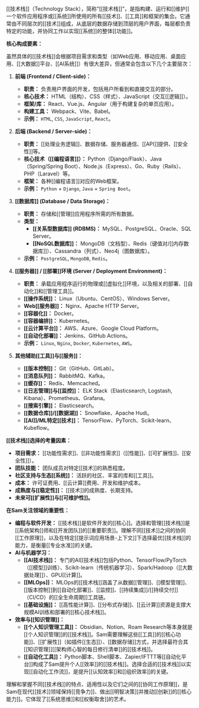 [[技术栈]]（Technology Stack），简称“[[技术栈]]”，是指构建、运行和[[维护]]一个软件应用程序或[[系统]]所使用的所有[[技术]]、[[工具]]和框架的集合。它通常由不同层次的[[技术]]组成，从底层的数据存储到顶层的用户界面，每层都负责特定的功能，并协同工作以实现[[系统]]的整体[[功能]]。

**核心构成要素：**

虽然具体的[[技术栈]]会根据项目需求和类型（如Web应用、移动应用、桌面应用、[[大数据]]平台、[[AI系统]]）有很大差异，但通常会包含以下几个主要层次：

1.  **前端 (Frontend / Client-side)：**
    *   **职责：** 负责用户界面的开发，包括用户所看到和直接交互的部分。
    *   **核心技术：** HTML（结构）、CSS（样式）、JavaScript（交互[[逻辑]]）。
    *   **框架/库：** React、Vue.js、Angular（用于构建复杂的单页应用）。
    *   **构建工具：** Webpack、Vite、Babel。
    *   **示例：** `HTML`, `CSS`, `JavaScript`, `React`。

2.  **后端 (Backend / Server-side)：**
    *   **职责：** [[处理业务逻辑]]、数据存储、服务器通信、[[API]]提供、[[安全性]]等。
    *   **核心技术（[[编程语言]]）：** Python（Django/Flask）、Java（Spring/Spring Boot）、Node.js（Express）、Go、Ruby（Rails）、PHP（Laravel）等。
    *   **框架：** 各种[[编程语言]]对应的Web框架。
    *   **示例：** `Python` + `Django`, `Java` + `Spring Boot`。

3.  **[[数据库]] (Database / Data Storage)：**
    *   **职责：** 存储和[[管理]]应用程序所需的所有数据。
    *   **类型：**
        *   **[[关系型数据库]] (RDBMS)：** MySQL、PostgreSQL、Oracle、SQL Server。
        *   **[[NoSQL数据库]]：** MongoDB（文档型）、Redis（键值对/[[内存数据库]]）、Cassandra（列式）、Neo4j（图数据库）。
    *   **示例：** `PostgreSQL`, `MongoDB`, `Redis`。

4.  **[[服务器]] / [[部署]]环境 (Server / Deployment Environment)：**
    *   **职责：** 承载应用程序运行的物理或[[虚拟化]]环境，以及相关的部署、[[自动化]]和[[管理工具]]。
    *   **[[操作系统]]：** Linux（Ubuntu、CentOS）、Windows Server。
    *   **Web[[服务器]]：** Nginx、Apache HTTP Server。
    *   **[[容器化]]：** Docker。
    *   **[[容器编排]]：** Kubernetes。
    *   **[[云计算平台]]：** AWS、Azure、Google Cloud Platform。
    *   **[[自动化部署]]：** Jenkins、GitHub Actions。
    *   **示例：** `Linux`, `Nginx`, `Docker`, `Kubernetes`, `AWS`。

5.  **其他辅助[[工具]]与[[服务]]：**
    *   **[[版本控制]]：** Git（GitHub、GitLab）。
    *   **[[消息队列]]：** RabbitMQ、Kafka。
    *   **[[缓存]]：** Redis、Memcached。
    *   **[[日志管理]]与[[监控]]：** ELK Stack（Elasticsearch, Logstash, Kibana）、Prometheus、Grafana。
    *   **[[搜索引擎]]：** Elasticsearch。
    *   **[[数据仓库]]/[[数据湖]]：** Snowflake、Apache Hudi。
    *   **[[AI]]/ML特定[[技术]]：** TensorFlow、PyTorch、Scikit-learn、Kubeflow。

**[[技术栈]]选择的考量因素：**

*   **项目需求：** [[功能性需求]]、[[非功能性需求]]（[[性能]]、[[可扩展性]]、[[安全性]]）。
*   **团队技能：** 团队成员对特定[[技术]]的熟悉程度。
*   **社区支持与生态[[系统]]：** 活跃的社区、丰富的库和[[工具]]。
*   **成本：** 许可证费用、[[云计算]]费用、开发和维护成本。
*   **成熟度与[[稳定性]]：** [[技术]]的成熟度、长期支持。
*   **未来可[[扩展性]]与[[可维护性]]。**

**在Sam关注领域的重要性：**

*   **编程与软件开发：** [[技术栈]]是软件开发的[[核心]]。选择和管理[[技术栈]]是[[系统架构]]师和[[开发团队]]的[[重要职责]]。理解不同[[技术]]之间的协同[[工作原理]]，以及在特定[[提示词应用场景-上下文]]下选择最优[[技术栈]]的能力，是衡量[[专业水准]]的关键。
*   **AI与机器学习：**
    *   **[[AI技术栈]]：** 专门的AI[[技术栈]]包括Python、TensorFlow/PyTorch（[[模型]]训练）、Scikit-learn（传统机器学习）、Spark/Hadoop（[[大数据处理]]）、GPU[[计算]]。
    *   **[[MLOps]]：** MLOps的[[技术栈]]涵盖了从数据[[管理]]、[[模型管理]]、[[版本控制]]到[[自动化部署]]、[[监控]]、[[持续集成]]/[[持续交付]]（CI/CD）的[[全生命周期]]工具链。
    *   **[[基础设施]]：** [[高性能计算]]、[[分布式存储]]、[[云计算]]资源是支撑大规模AI训练和部署的[[核心技术栈]]。
*   **效率与[[知识管理]]：**
    *   **[[个人知识管理工具]]：** Obsidian、Notion、Roam Research等本身就是[[个人知识管理]]的[[技术栈]]。Sam需要理解这些[[工具]]的[[核心功能]]、[[扩展性]]（如插件[[生态]]）、[[数据存储]]方式，并选择最符合其[[知识管理]][[架构师心智的每日修行清单]]的[[技术栈]]。
    *   **[[自动化工具]]：** Python脚本、Shell脚本、Zapier/IFTTT等[[自动化平台]]构成了Sam提升个人[[效率]]的[[技术栈]]。选择合适的[[技术栈]]以实现[[自动化工作流]]，是提升[[认知效率]]和[[组织效率]]的关键。

理解和掌握不同[[技术栈]]的特点、适用性以及它们之间的[[协同工作原理]]，是Sam在现代[[技术]]领域保持[[竞争力]]、做出[[明智决策]]并推动[[创新]]的[[核心能力]]。它体现了[[系统思维]]和[[权衡取舍]]的艺术。